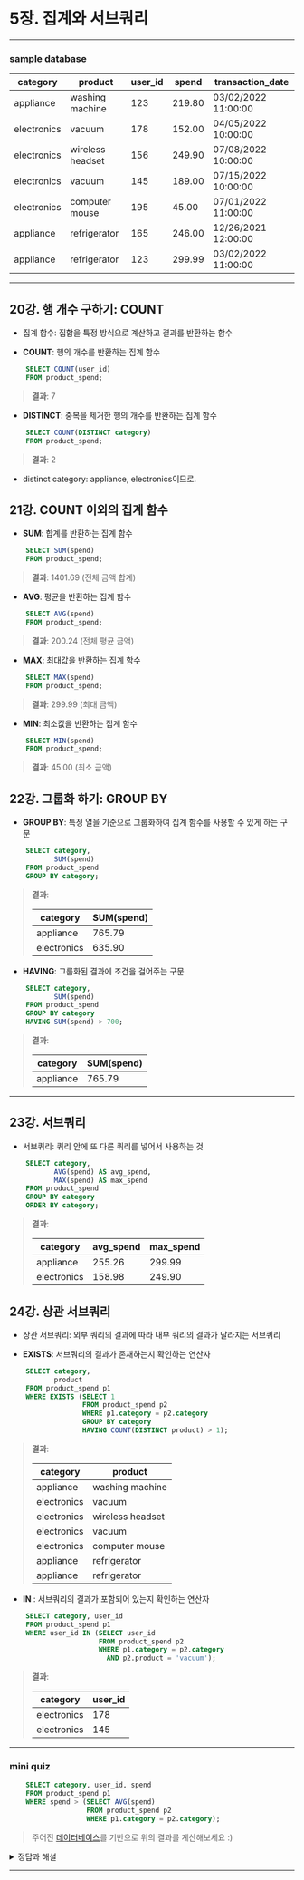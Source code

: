 # 5장. 집계와 서브쿼리

---

### sample database

| category    | product          | user_id | spend  | transaction_date    |
|-------------|------------------|---------|--------|---------------------|
| appliance   | washing machine  | 123     | 219.80 | 03/02/2022 11:00:00 |
| electronics | vacuum           | 178     | 152.00 | 04/05/2022 10:00:00 |
| electronics | wireless headset | 156     | 249.90 | 07/08/2022 10:00:00 |
| electronics | vacuum           | 145     | 189.00 | 07/15/2022 10:00:00 |
| electronics | computer mouse   | 195     | 45.00  | 07/01/2022 11:00:00 |
| appliance   | refrigerator     | 165     | 246.00 | 12/26/2021 12:00:00 |
| appliance   | refrigerator     | 123     | 299.99 | 03/02/2022 11:00:00 |

---

## 20강. 행 개수 구하기: COUNT

- 집계 함수: 집합을 특정 방식으로 계산하고 결과를 반환하는 함수

- **COUNT**: 행의 개수를 반환하는 집계 함수

```sql
    SELECT COUNT(user_id)
    FROM product_spend;
```

> **결과**: 7

- **DISTINCT**: 중복을 제거한 행의 개수를 반환하는 집계 함수

```sql
    SELECT COUNT(DISTINCT category)
    FROM product_spend;
```

> **결과**: 2

- distinct category: appliance, electronics이므로.

## 21강. COUNT 이외의 집계 함수

- **SUM**: 합계를 반환하는 집계 함수

```sql
    SELECT SUM(spend)
    FROM product_spend;
```

> **결과**: 1401.69 (전체 금액 합계)

- **AVG**: 평균을 반환하는 집계 함수

```sql
    SELECT AVG(spend)
    FROM product_spend;
```

> **결과**: 200.24 (전체 평균 금액)

- **MAX**: 최대값을 반환하는 집계 함수

```sql
    SELECT MAX(spend)
    FROM product_spend;
```

> **결과**: 299.99 (최대 금액)

- **MIN**: 최소값을 반환하는 집계 함수

```sql
    SELECT MIN(spend)
    FROM product_spend;
```

> **결과**: 45.00 (최소 금액)

## 22강. 그룹화 하기: GROUP BY

- **GROUP BY**: 특정 열을 기준으로 그룹화하여 집계 함수를 사용할 수 있게 하는 구문

```sql
    SELECT category,
           SUM(spend)
    FROM product_spend
    GROUP BY category;
```

> **결과**:
>
> | category    | SUM(spend) |
> |-------------|------------|
> | appliance   | 765.79     |
> | electronics | 635.90     |

- **HAVING**: 그룹화된 결과에 조건을 걸어주는 구문

```sql
    SELECT category,
           SUM(spend)
    FROM product_spend
    GROUP BY category
    HAVING SUM(spend) > 700;
```

> **결과**:
>
> | category  | SUM(spend) |
> |-----------|------------|
> | appliance | 765.79     |

---

## 23강. 서브쿼리

- 서브쿼리: 쿼리 안에 또 다른 쿼리를 넣어서 사용하는 것

```sql
    SELECT category,
           AVG(spend) AS avg_spend,
           MAX(spend) AS max_spend
    FROM product_spend
    GROUP BY category
    ORDER BY category;
```

> **결과**:
>
> | category    | avg_spend | max_spend |
> |-------------|-----------|-----------|
> | appliance   | 255.26    | 299.99    |
> | electronics | 158.98    | 249.90    |

## 24강. 상관 서브쿼리

- 상관 서브쿼리: 외부 쿼리의 결과에 따라 내부 쿼리의 결과가 달라지는 서브쿼리

- **EXISTS**: 서브쿼리의 결과가 존재하는지 확인하는 연산자

```sql
    SELECT category,
           product
    FROM product_spend p1
    WHERE EXISTS (SELECT 1
                  FROM product_spend p2
                  WHERE p1.category = p2.category
                  GROUP BY category
                  HAVING COUNT(DISTINCT product) > 1);
```

> **결과**:
>
> | category    | product          |
> |-------------|------------------|
> | appliance   | washing machine  |
> | electronics | vacuum           |
> | electronics | wireless headset |
> | electronics | vacuum           |
> | electronics | computer mouse   |
> | appliance   | refrigerator     |
> | appliance   | refrigerator     |

- **IN** : 서브쿼리의 결과가 포함되어 있는지 확인하는 연산자

```sql
    SELECT category, user_id
    FROM product_spend p1
    WHERE user_id IN (SELECT user_id
                      FROM product_spend p2
                      WHERE p1.category = p2.category
                        AND p2.product = 'vacuum');
```

> **결과**:
>
> | category   | user_id |
> |------------|---------|
> | electronics| 178     |
> | electronics| 145     |

---

### mini quiz

```sql
    SELECT category, user_id, spend
    FROM product_spend p1
    WHERE spend > (SELECT AVG(spend)
                   FROM product_spend p2
                   WHERE p1.category = p2.category);
```

> 주어진 [데이터베이스](#sample-database)를 기반으로 위의 결과를 계산해보세요 :)

<details>
  <summary>정답과 해설</summary>

- 이 쿼리는 상관 서브쿼리(Correlated Subquery)를 사용하여,
  각 카테고리별로 평균 지출액보다 많은 금액을 지출한 사용자를 찾는 문제이며, 결과는 다음과 같습니다.

| category     | user_id | spend  |
|--------------|---------|--------|
| appliance	   | 123     | 299.99 |
| electronics	 | 156     | 249.90 |
| electronics	 | 145     | 189.00 |

- 즉, 각 사용자가 자신이 속한 카테고리의 평균 지출액보다 많은 금액을 지출한 경우만을 보여줍니다.

> 외부 쿼리 (Outer Query):
> SELECT category, user_id, spend는 product_spend 테이블에서 category, user_id, spend를 선택합니다.
> 이 쿼리는 각 사용자의 spend가 자신이 속한 category의 평균 지출액보다 더 많은지를 확인합니다.

> 내부 쿼리 (Inner Query):
> SELECT AVG(spend)는 spend의 평균 값을 계산합니다.
> FROM product_spend p2에서 p2는 내부 쿼리에서 사용되는 별칭입니다.
> WHERE p1.category = p2.category는 상관 관계를 나타냅니다.

> 상관 서브쿼리 (Correlated Subquery):
> 내부 쿼리에서 사용하는 p1.category는 외부 쿼리에서 선택된 행의 category 값을 참조합니다.
> 즉, 외부 쿼리의 각 행에 대하여 내부 쿼리가 실행되어야 합니다.
> 내부 쿼리는 각 category에 대한 평균 값을 계산합니다.

</details>

---

